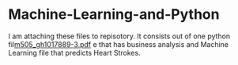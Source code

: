 # Machine-Learning-and-Python
I am attaching these files to repisotory. It consists out of one python fil[m505_gh1017889-3.pdf](https://github.com/abu965/Machine-Learning-and-Python/files/8506069/m505_gh1017889-3.pdf)
e that has business analysis and Machine Learning file that predicts Heart Strokes.
